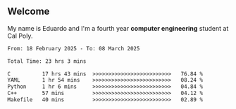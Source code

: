 ## Welcome

 My name is Eduardo and I'm a fourth year **computer engineering** student at Cal Poly.

<!--START_SECTION:waka-->

```txt
From: 18 February 2025 - To: 08 March 2025

Total Time: 23 hrs 3 mins

C          17 hrs 43 mins  >>>>>>>>>>>>>>>>>>>>>>>>>   76.84 %
YAML       1 hr 54 mins    >>>>>>>>>>>>>>>>>>>>>>>>>   08.24 %
Python     1 hr 6 mins     >>>>>>>>>>>>>>>>>>>>>>>>>   04.84 %
C++        57 mins         >>>>>>>>>>>>>>>>>>>>>>>>>   04.12 %
Makefile   40 mins         >>>>>>>>>>>>>>>>>>>>>>>>>   02.89 %
```

<!--END_SECTION:waka-->

<!--
**lalog12/lalog12** is a ✨ _special_ ✨ repository because its `README.md` (this file) appears on your GitHub profile.

Here are some ideas to get you started:

- 🔭 I’m currently working on ...
- 🌱 I’m currently learning ...
- 👯 I’m looking to collaborate on ...
- 🤔 I’m looking for help with ...
- 💬 Ask me about ...
- 📫 How to reach me: ...
- 😄 Pronouns: ...
- ⚡ Fun fact: ...
-->
